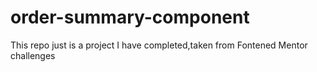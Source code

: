 # order-summary-component
This repo just is a project I have completed,taken from Fontened Mentor challenges

